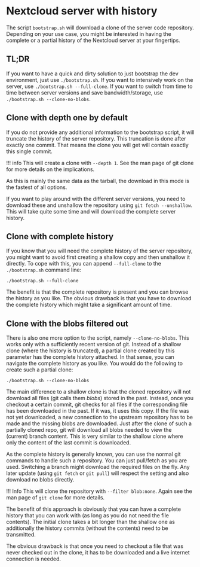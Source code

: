 # Nextcloud server with history

The script `bootstrap.sh` will download a clone of the server code repository.
Depending on your use case, you might be interested in having the complete or a partial history of the Nextcloud server at your fingertips.

## TL;DR

If you want to have a quick and dirty solution to just bootstrap the dev environment, just use `./bootstrap.sh`.
If you want to intensively work on the server, use `./bootstrap.sh --full-clone`.
If you want to switch from time to time between server versions and save bandwidth/storage, use `./bootstrap.sh --clone-no-blobs`.

## Clone with depth one by default

If you do not provide any additional information to the bootstrap script, it will truncate the history of the server repository.
This truncation is done after exactly one commit.
That means the clone you will get will contain exactly this single commit.

!!! info
    This will create a clone with `--depth 1`.
    See the man page of git clone for more details on the implications.

As this is mainly the same data as the tarball, the download in this mode is the fastest of all options.

If you want to play around with the different server versions, you need to download these and unshallow the repository using `git fetch --unshallow`.
This will take quite some time and will download the complete server history.

## Clone with complete history

If you know that you will need the complete history of the server repository, you might want to avoid first creating a shallow copy and then unshallow it directly.
To cope with this, you can append `--full-clone` to the `./bootstrap.sh` command line:

```
./bootstrap.sh --full-clone
```

The benefit is that the complete repository is present and you can browse the history as you like.
The obvious drawback is that you have to download the complete history which might take a significant amount of time.

## Clone with the blobs filtered out

There is also one more option to the script, namely `--clone-no-blobs`.
This works only with a sufficiently recent version of git.
Instead of a shallow clone (where the history is truncated), a partial clone created by this parameter has the complete history attached.
In that sense, you can navigate the complete history as you like.
You would do the following to create such a partial clone:
```
./bootstrap.sh --clone-no-blobs
```

The main difference to a shallow clone is that the cloned repository will not download all files (git calls them _blobs_) stored in the past.
Instead, once you checkout a certain commit, git checks for all files if the corresponding file has been downloaded in the past.
If it was, it uses this copy.
If the file was not yet downloaded, a new connection to the upstream repository has to be made and the missing blobs are downloaded.
Just after the clone of such a partially cloned repo, git will download all blobs needed to view the (current) branch content.
This is very similar to the shallow clone where only the content of the last commit is downloaded.

As the complete history is generally known, you can use the normal git commands to handle such a repository.
You can just pull/fetch as you are used.
Switching a branch might download the required files on the fly.
Any later update (using `git fetch` or `git pull`) will respect the setting and also download no blobs directly.

!!! Info
    This will clone the repository with `--filter blob:none`.
    Again see the man page of `git clone` for more details.

The benefit of this approach is obviously that you can have a complete history that you can work with (as long as you do not need the file contents).
The initial clone takes a bit longer than the shallow one as additionally the history commits (without the contents) need to be transmitted.

The obvious drawback is that once you need to checkout a file that was never checked out in the clone, it has to be downloaded and a live internet connection is needed.
